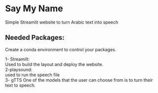 # Say My Name
Simple Streamlit website to turn Arabic text into speech

## Needed Packages:

Create a conda environment to control your packages.

1- Streamilt:<br>
Used to build the layout and deploy the website.<br>
2-playsound: <br>
used to run the speech file<br>
3- gTTS
One of the models that the user can choose from is to turn their text to speech.<br>
